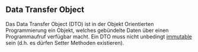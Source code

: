 ## Data Transfer Object
Das Data Transfer Object (DTO) ist in der Objekt Orientierten Programmierung ein Objekt, welches gebündelte Daten über einen Programmaufruf verfügbar macht. Ein DTO muss nicht unbedingt [immutable](/de/wiki/programmiersprachen/programmiertipps/immutable) sein (d.h. es dürfen Setter Methoden existieren).
